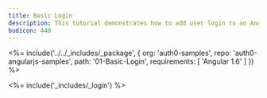 ```yaml
---
title: Basic Login
description: This tutorial demonstrates how to add user login to an AngularJS application with Auth0
budicon: 448
---
```


<%= include('../../_includes/_package', {
  org: 'auth0-samples',
  repo: 'auth0-angularjs-samples',
  path: '01-Basic-Login',
  requirements: [
    'Angular 1.6'
  ]
}) %>

<%= include('_includes/_login') %>
